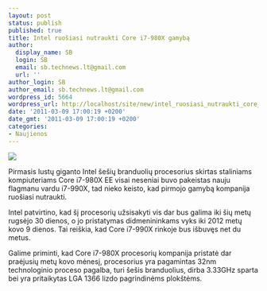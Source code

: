 ```yaml
---
layout: post
status: publish
published: true
title: Intel ruošiasi nutraukti Core i7-980X gamybą
author:
  display_name: SB
  login: SB
  email: sb.technews.lt@gmail.com
  url: ''
author_login: SB
author_email: sb.technews.lt@gmail.com
wordpress_id: 5664
wordpress_url: http://localhost/site/new/intel_ruosiasi_nutraukti_core_i7980x_gamyba/
date: '2011-03-09 17:00:19 +0200'
date_gmt: '2011-03-09 17:00:19 +0200'
categories:
- Naujienos
---
```

<div class="imgright"><img src="http://technews.lt/upload/990x-box.jpg"  /></div>
<p>Pirmasis lustų giganto Intel šešių branduolių procesorius skirtas staliniams kompiuteriams Core i7-980X EE visai neseniai buvo pakeistas nauju flagmanu vardu i7-990X, tad nieko keisto, kad pirmojo gamybą kompanija ruošiasi nutraukti.</p>
<p>Intel patvirtino, kad šį procesorių užsisakyti vis dar bus galima iki šių metų rugsėjo 30 dienos, o jo pristatymas didmenininkams vyks iki 2012 metų kovo 9 dienos. Tai reiškia, kad Core i7-990X rinkoje bus išbuvęs net du metus. </p>
<p>Galime priminti, kad Core i7-980X procesorių kompanija pristatė dar praėjusių metų kovo mėnesį, procesorius yra pagamintas 32nm technologinio proceso pagalba, turi šešis branduolius, dirba 3.33GHz sparta bei yra pritaikytas LGA 1366 lizdo pagrindinėms plokštėms.<br /></p>
